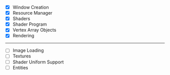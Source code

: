 * [x] Window Creation
* [x] Resource Manager
* [x] Shaders
* [x] Shader Program
* [x] Vertex Array Objects
* [x] Rendering

----

* [ ] Image Loading
* [ ] Textures
* [ ] Shader Uniform Support
* [ ] Entities